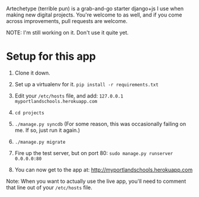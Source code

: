 Artechetype (terrible pun) is a grab-and-go starter django+js I use when making new digital projects.  You're welcome to as well, and if you come across improvements, pull requests are welcome.

NOTE: I'm still working on it. Don't use it quite yet.

Setup for this app
==================

1. Clone it down.

2. Set up a virtualenv for it.  `pip install -r requirements.txt`

3. Edit your `/etc/hosts` file, and add: ```127.0.0.1   myportlandschools.herokuapp.com```

4. `cd projects`

5. `./manage.py syncdb`  (For some reason, this was occasionally failing on me.  If so, just run it again.)

6. `./manage.py migrate`

7. Fire up the test server, but on port 80: `sudo manage.py runserver 0.0.0.0:80`

8. You can now get to the app at: http://myportlandschools.herokuapp.com


Note: When you want to actually use the live app, you'll need to comment that line out of your `/etc/hosts` file.